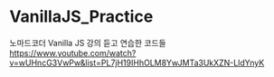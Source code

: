 # VanillaJS_Practice

노마드코더 Vanilla JS 강의 듣고 연습한 코드들
https://www.youtube.com/watch?v=wUHncG3VwPw&list=PL7jH19IHhOLM8YwJMTa3UkXZN-LldYnyK
